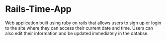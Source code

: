 # Rails-Time-App
Web application built using ruby on rails that allows users to sign up or login to the site where they can access their current date and time. Users can also edit their information and be updated immediately in the databse.
